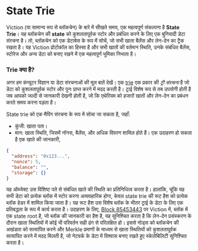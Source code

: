 # State Trie

Viction (या सामान्य रूप से ब्लॉकचेन) के बारे में सीखते समय, एक महत्वपूर्ण संकल्पना है **State Trie**। यह ब्लॉकचेन की **state** को कुशलतापूर्वक स्टोर और प्रबंधित करने के लिए एक बुनियादी डेटा संरचना है। तो, ब्लॉकचेन को एक डेटाबेस के रूप में सोचें, जो सभी खाता बैलेंस और लेन-देन का ट्रैक रखता है। यह Viction प्रोटोकॉल का हिस्सा है और सभी खातों की वर्तमान स्थिति, उनके संबंधित बैलेंस, स्टोरेज और अन्य डेटा को बनाए रखने में एक महत्वपूर्ण भूमिका निभाता है।

### Trie क्या है?
अगर हम कंप्यूटर विज्ञान या डेटा संरचनाओं की मूल बातें देखें। एक [trie](https://en.wikipedia.org/wiki/Trie) एक प्रकार की *ट्री संरचना* है जो डेटा को कुशलतापूर्वक स्टोर और पुनः प्राप्त करने में मदद करती है। ट्राई विशेष रूप से तब उपयोगी होती है जब आपको जल्दी से जानकारी देखनी होती है, जो कि एथेरियम को हजारों खातों और लेन-देन का प्रबंधन करते समय करना पड़ता है।

State trie को एक मैपिंग संरचना के रूप में सोचा जा सकता है, जहाँ:
- कुंजी: खाता पता।
- मान: खाता स्थिति, जिसमें नॉनस, बैलेंस, और अधिक विवरण शामिल होते हैं।
एक उदाहरण हो सकता है एक खाते की जानकारी,

```json
{
  "address": "0x123...",
  "nonce": 5,
  "balance": "",
  "storage": {}
}
```

यह ऑब्जेक्ट उस विशिष्ट पते से संबंधित खाते की स्थिति का प्रतिनिधित्व करता है। हालांकि, चूंकि यह सभी डेटा को प्रत्येक ब्लॉक में स्टोर करना अव्यवहारिक होगा, केवल state trie की रूट हैश को प्रत्येक ब्लॉक हेडर में शामिल किया जाता है। यह रूट हैश उस विशेष ब्लॉक के भीतर ट्राई के डेटा के लिए एक प्रतिबद्धता के रूप में कार्य करता है। उदाहरण के लिए, [Block 85453443](https://www.vicscan.xyz/block/85453443) पर Viction में, ब्लॉक में एक state root है, जो ब्लॉक की जानकारी का हैश है, यह सुनिश्चित करता है कि लेन-देन प्रसंस्करण के दौरान खाता स्थितियों में कोई भी परिवर्तन सही ढंग से परिलक्षित हो। इससे नोड्स को ब्लॉकचेन की अखंडता को सत्यापित करने और Merkle प्रमाणों के माध्यम से खाता स्थितियों को कुशलतापूर्वक सत्यापित करने में मदद मिलती है, जो नेटवर्क के डेटा में विश्वास बनाए रखते हुए स्केलेबिलिटी सुनिश्चित करता है।